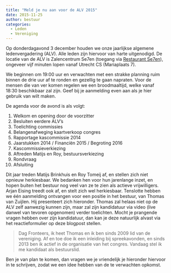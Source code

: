 ```yaml
---
title: "Meld je nu aan voor de ALV 2015"
date: 2015-11-25
author: bestuur
categories: 
  - Leden
  - Vereniging
---
```

Op donderdagavond 3 december houden we onze jaarlijkse algemene ledenvergadering (ALV). Alle leden zijn hiervoor van harte uitgenodigd. De locatie van de ALV is Zalencentrum Se7en (toegang via [Restaurant Se7en](http://www.sevenutrecht.nl/)), ongeveer vijf minuten lopen vanaf Utrecht CS (Mariaplaats 7).

We beginnen om 19:00 uur en verwachten met een strakke planning ruim binnen de drie uur af te ronden en gezellig te gaan napraten. Voor de mensen die van ver komen regelen we een broodmaaltijd, welke vanaf 18:30 beschikbaar zal zijn. Geef bij je aanmelding even aan als je hier gebruik van wilt maken.

De agenda voor de avond is als volgt:

1. Welkom en opening door de voorzitter
2. Besluiten eerdere ALV’s
3. Toelichting commissies
4. Belangenafweging kaartverkoop congres
5. Rapportage kascommissie 2014
6. Jaarstukken 2014 / Financiën 2015 / Begroting 2016
7. Kascommissieverkiezing
8. Aftreden Matijs en Roy, bestuursverkiezing
9. Rondvraag
10. Afsluiting

Dit jaar treden Matijs Brinkhuis en Roy Tomeij af, en stellen zich niet opnieuw herkiesbaar. We bedanken hen voor hun jarenlange inzet, en hopen buiten het bestuur nog veel van ze te zien als actieve vrijwilligers. Arjan Eising treedt ook af, en stelt zich wel herkiesbaar. Tenslotte hebben we één aanmelding ontvangen voor een positie in het bestuur, van Thomas van Zuijlen. Hij presenteert zich hieronder. Thomas zal helaas niet op de ALV zelf aanwezig kunnen zijn, maar zal zijn kandidatuur via video (live danwel van tevoren opgenomen) verder toelichten. Mocht je prangende vragen hebben over zijn kandidatuur, dan kan je deze natuurlijk alvast via het reactieformulier op deze blogpost stellen.

> Dag Fronteers, ik heet Thomas en ik ben sinds 2009 lid van de vereniging. Af en toe doe ik een inleiding bij spreekavonden, en sinds 2013 ben ik actief in de organisatie van het congres. Vandaag stel ik me kandidaat als bestuurslid.

Ben je van plan te komen, dan vragen we je vriendelijk je hieronder hiervoor in te schrijven, zodat we een idee hebben van de te verwachten opkomst.
 